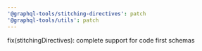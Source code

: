 ```yaml
---
'@graphql-tools/stitching-directives': patch
'@graphql-tools/utils': patch
---
```


fix(stitchingDirectives): complete support for code first schemas
